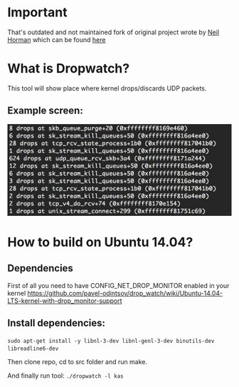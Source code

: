 # Important 

That's outdated and not maintained fork of original project wrote by [Neil Horman](https://github.com/nhorman) which can be found [here](https://github.com/nhorman/dropwatch)

# What is Dropwatch?

This tool will show place where kernel drops/discards UDP packets.

## Example screen:

![Screen example](/drop_watch_screen.jpg)

# How to build on Ubuntu 14.04?

## Dependencies

First of all you need to have CONFIG_NET_DROP_MONITOR enabled in your kernel https://github.com/pavel-odintsov/drop_watch/wiki/Ubuntu-14.04-LTS-kernel-with-drop_monitor-support 

## Install dependencies:
```sudo apt-get install -y libnl-3-dev libnl-genl-3-dev binutils-dev libreadline6-dev```

Then clone repo, cd to src folder and run make.

And finally run tool:
```./dropwatch -l kas```
